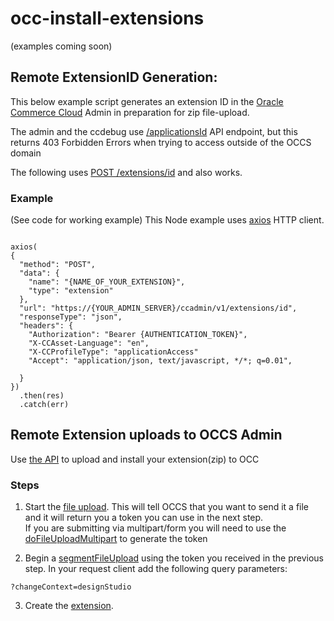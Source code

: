 # occ-install-extensions
(examples coming soon)

## Remote ExtensionID Generation:
This below example script generates an extension ID in the [Oracle Commerce Cloud](https://cloud.oracle.com/en_US/commerce-cloud "Oracle Commerce Cloud") Admin in preparation for zip file-upload.

The admin and the ccdebug use [/applicationsId](https://ccadmin-test-zbba.oracleoutsourcing.com/api/index.html?startCatalog=ccadmin#/Applications/createApplicationID "createApplicationId") API endpoint, but this returns 403 Forbidden Errors when trying to access outside of the OCCS domain


The following uses [POST /extensions/id](https://ccadmin-test-zbba.oracleoutsourcing.com/api/index.html?startCatalog=ccadmin#/ "create extension") and also works.

### Example 
(See code for working example)
This Node example uses [axios](https://www.npmjs.com/package/axios) HTTP client.
```

axios(
{
  "method": "POST",
  "data": {
    "name": "{NAME_OF_YOUR_EXTENSION}",
    "type": "extension"
  },
  "url": "https://{YOUR_ADMIN_SERVER}/ccadmin/v1/extensions/id",
  "responseType": "json",
  "headers": {
    "Authorization": "Bearer {AUTHENTICATION_TOKEN}",
    "X-CCAsset-Language": "en",
    "X-CCProfileType": "applicationAccess"
    "Accept": "application/json, text/javascript, */*; q=0.01",

  }
})
  .then(res)
  .catch(err)

```

## Remote Extension uploads to OCCS Admin
Use [the API](https://docs.oracle.com/en/cloud/saas/commerce-cloud/cxocc/ "Oracle Commerce Cloud REST API") to upload and install your extension(zip) to OCC

### Steps
1. Start the [file upload](https://docs.oracle.com/en/cloud/saas/commerce-cloud/cxocc/op-ccadmin-v1-files-put.html "Start File Upload").  This will tell OCCS that you want to send it a file and it will return you a token you can use in the next step.   
If you are submitting via multipart/form you will need to use the [doFileUploadMultipart](https://docs.oracle.com/en/cloud/saas/commerce-cloud/cxocc/op-ccadmin-v1-files-post.html) to generate the token

2. Begin a [segmentFileUpload](https://docs.oracle.com/en/cloud/saas/commerce-cloud/cxocc/op-ccadmin-v1-files-id-post.html "File Segment Upload") using the token you received in the previous step.
In your request client add the following query parameters:
```
?changeContext=designStudio
```

3.  Create the [extension](https://docs.oracle.com/en/cloud/saas/commerce-cloud/cxocc/op-ccadmin-v1-extensions-post.html "create extension").


